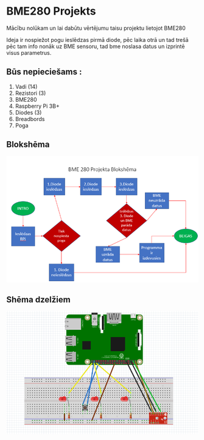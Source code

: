 # BME280 Projekts
 Mācību nolūkam un lai dabūtu vērtējumu taisu projektu lietojot BME280
  
  Ideja ir nospiežot pogu ieslēdzas pirmā diode, pēc laika otrā un tad trešā pēc tam info nonāk uz BME sensoru, tad bme noslasa datus un izprintē visus parametrus.
  
  ## Būs nepieciešams :
  
  1. Vadi (14)
  2. Rezistori (3)
  3. BME280 
  4. Raspberry Pi 3B+
  5. Diodes (3)
  6. Breadbords
  7. Poga
  
  ## Blokshēma
  
   ![](https://github.com/Dainis19/BME280-Projekts/blob/master/BME280.png)
   
   
   ## Shēma dzelžiem
   
   ![](https://github.com/Dainis19/BME280-Projekts/blob/master/DZELZI.PNG)
   
   
  
   

